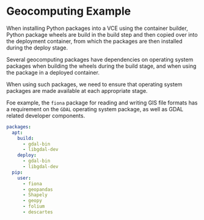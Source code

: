 # Geocomputing Example

When installing Python packages into a VCE using the container builder, Python package wheels are build in the build step and then copied over into the deployment container, from which the packages are then installed during the deploy stage.

Several geocomputing packages have dependencies on operating system packages when building the wheels during the build stage, and when using the package in a deployed container.

When using such packages, we need to ensure that operating system packages are made available at each appropriate stage.

Foe example, the `fiona` package for reading and writing GIS file formats has a requirement on the `GDAL` operating system package, as well as GDAL related developer components.

```yaml
packages:
  apt:
    build:
      - gdal-bin
      - libgdal-dev
    deploy:
      - gdal-bin
      - libgdal-dev
  pip:
    user:
      - fiona
      - geopandas
      - Shapely
      - geopy
      - folium
      - descartes
```
